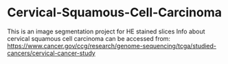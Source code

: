 # Cervical-Squamous-Cell-Carcinoma
This is an image segmentation project for HE stained slices
Info about cervical squamous cell carcinoma can be accessed from:
https://www.cancer.gov/ccg/research/genome-sequencing/tcga/studied-cancers/cervical-cancer-study
